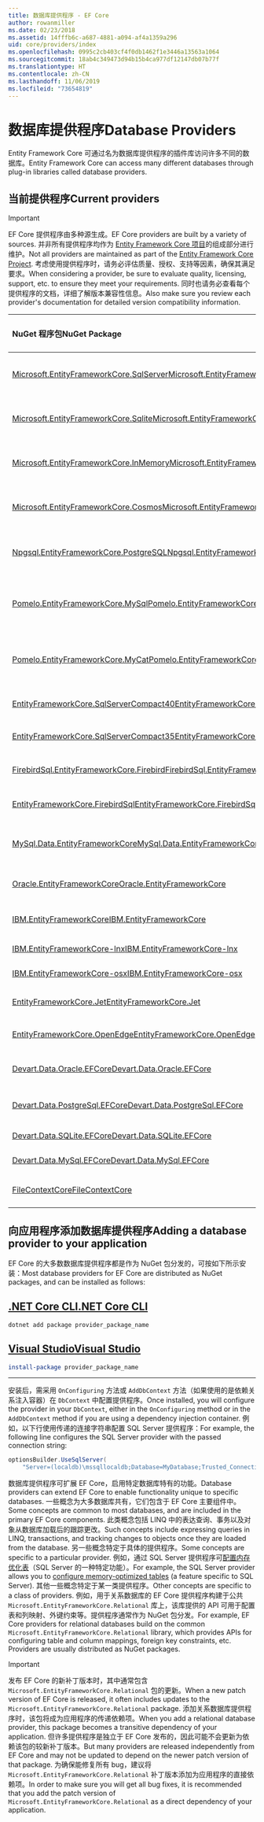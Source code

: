 ```yaml
---
title: 数据库提供程序 - EF Core
author: rowanmiller
ms.date: 02/23/2018
ms.assetid: 14fffb6c-a687-4881-a094-af4a1359a296
uid: core/providers/index
ms.openlocfilehash: 0995c2cb403cf4f0db1462f1e3446a13563a1064
ms.sourcegitcommit: 18ab4c349473d94b15b4ca977df12147db07b77f
ms.translationtype: HT
ms.contentlocale: zh-CN
ms.lasthandoff: 11/06/2019
ms.locfileid: "73654819"
---
```

# <a name="database-providers"></a><span data-ttu-id="1437b-102">数据库提供程序</span><span class="sxs-lookup"><span data-stu-id="1437b-102">Database Providers</span></span>

<span data-ttu-id="1437b-103">Entity Framework Core 可通过名为数据库提供程序的插件库访问许多不同的数据库。</span><span class="sxs-lookup"><span data-stu-id="1437b-103">Entity Framework Core can access many different databases through plug-in libraries called database providers.</span></span>

## <a name="current-providers"></a><span data-ttu-id="1437b-104">当前提供程序</span><span class="sxs-lookup"><span data-stu-id="1437b-104">Current providers</span></span>

> [!IMPORTANT]  
> <span data-ttu-id="1437b-105">EF Core 提供程序由多种源生成。</span><span class="sxs-lookup"><span data-stu-id="1437b-105">EF Core providers are built by a variety of sources.</span></span> <span data-ttu-id="1437b-106">并非所有提供程序均作为 [Entity Framework Core 项目](https://github.com/aspnet/EntityFrameworkCore)的组成部分进行维护。</span><span class="sxs-lookup"><span data-stu-id="1437b-106">Not all providers are maintained as part of the [Entity Framework Core Project](https://github.com/aspnet/EntityFrameworkCore).</span></span> <span data-ttu-id="1437b-107">考虑使用提供程序时，请务必评估质量、授权、支持等因素，确保其满足要求。</span><span class="sxs-lookup"><span data-stu-id="1437b-107">When considering a provider, be sure to evaluate quality, licensing, support, etc. to ensure they meet your requirements.</span></span> <span data-ttu-id="1437b-108">同时也请务必查看每个提供程序的文档，详细了解版本兼容性信息。</span><span class="sxs-lookup"><span data-stu-id="1437b-108">Also make sure you review each provider's documentation for detailed version compatibility information.</span></span>

| <span data-ttu-id="1437b-109">NuGet 程序包</span><span class="sxs-lookup"><span data-stu-id="1437b-109">NuGet Package</span></span>                                                                                                        | <span data-ttu-id="1437b-110">支持的数据库引擎</span><span class="sxs-lookup"><span data-stu-id="1437b-110">Supported database engines</span></span> | <span data-ttu-id="1437b-111">维护商/供应商</span><span class="sxs-lookup"><span data-stu-id="1437b-111">Maintainer / Vendor</span></span>                                                           | <span data-ttu-id="1437b-112">备注/要求</span><span class="sxs-lookup"><span data-stu-id="1437b-112">Notes / Requirements</span></span> | <span data-ttu-id="1437b-113">有用的链接</span><span class="sxs-lookup"><span data-stu-id="1437b-113">Useful links</span></span>                                                                                                                                                                                       |
|:---------------------------------------------------------------------------------------------------------------------|:---------------------------|:------------------------------------------------------------------------------|:---------------------|:---------------------------------------------------------------------------------------------------------------------------------------------------------------------------------------------------|
| [<span data-ttu-id="1437b-114">Microsoft.EntityFrameworkCore.SqlServer</span><span class="sxs-lookup"><span data-stu-id="1437b-114">Microsoft.EntityFrameworkCore.SqlServer</span></span>](https://www.nuget.org/packages/Microsoft.EntityFrameworkCore.SqlServer)    | <span data-ttu-id="1437b-115">SQL Server 2012 以上版本</span><span class="sxs-lookup"><span data-stu-id="1437b-115">SQL Server 2012 onwards</span></span>    | <span data-ttu-id="1437b-116">[EF Core 项目](https://github.com/aspnet/EntityFrameworkCore/) (Microsoft)</span><span class="sxs-lookup"><span data-stu-id="1437b-116">[EF Core Project](https://github.com/aspnet/EntityFrameworkCore/) (Microsoft)</span></span> |                      | [<span data-ttu-id="1437b-117">docs</span><span class="sxs-lookup"><span data-stu-id="1437b-117">docs</span></span>](xref:core/providers/sql-server/index)                                                                                                                                                       |
| [<span data-ttu-id="1437b-118">Microsoft.EntityFrameworkCore.Sqlite</span><span class="sxs-lookup"><span data-stu-id="1437b-118">Microsoft.EntityFrameworkCore.Sqlite</span></span>](https://www.nuget.org/packages/Microsoft.EntityFrameworkCore.Sqlite)          | <span data-ttu-id="1437b-119">SQLite 3.7 及以上版本</span><span class="sxs-lookup"><span data-stu-id="1437b-119">SQLite 3.7 onwards</span></span>         | <span data-ttu-id="1437b-120">[EF Core 项目](https://github.com/aspnet/EntityFrameworkCore/) (Microsoft)</span><span class="sxs-lookup"><span data-stu-id="1437b-120">[EF Core Project](https://github.com/aspnet/EntityFrameworkCore/) (Microsoft)</span></span> |                      | [<span data-ttu-id="1437b-121">docs</span><span class="sxs-lookup"><span data-stu-id="1437b-121">docs</span></span>](xref:core/providers/sqlite/index)                                                                                                                                                           |
| [<span data-ttu-id="1437b-122">Microsoft.EntityFrameworkCore.InMemory</span><span class="sxs-lookup"><span data-stu-id="1437b-122">Microsoft.EntityFrameworkCore.InMemory</span></span>](https://www.nuget.org/packages/Microsoft.EntityFrameworkCore.InMemory)      | <span data-ttu-id="1437b-123">EF Core 内存中数据库</span><span class="sxs-lookup"><span data-stu-id="1437b-123">EF Core in-memory database</span></span> | <span data-ttu-id="1437b-124">[EF Core 项目](https://github.com/aspnet/EntityFrameworkCore/) (Microsoft)</span><span class="sxs-lookup"><span data-stu-id="1437b-124">[EF Core Project](https://github.com/aspnet/EntityFrameworkCore/) (Microsoft)</span></span> | <span data-ttu-id="1437b-125">仅用于测试</span><span class="sxs-lookup"><span data-stu-id="1437b-125">For testing only</span></span>     | [<span data-ttu-id="1437b-126">docs</span><span class="sxs-lookup"><span data-stu-id="1437b-126">docs</span></span>](xref:core/providers/in-memory/index)                                                                                                                                                        |
| [<span data-ttu-id="1437b-127">Microsoft.EntityFrameworkCore.Cosmos</span><span class="sxs-lookup"><span data-stu-id="1437b-127">Microsoft.EntityFrameworkCore.Cosmos</span></span>](https://www.nuget.org/packages/Microsoft.EntityFrameworkCore.Cosmos)          | <span data-ttu-id="1437b-128">Azure Cosmos DB SQL API</span><span class="sxs-lookup"><span data-stu-id="1437b-128">Azure Cosmos DB SQL API</span></span>    | <span data-ttu-id="1437b-129">[EF Core 项目](https://github.com/aspnet/EntityFrameworkCore/) (Microsoft)</span><span class="sxs-lookup"><span data-stu-id="1437b-129">[EF Core Project](https://github.com/aspnet/EntityFrameworkCore/) (Microsoft)</span></span> |                      | [<span data-ttu-id="1437b-130">docs</span><span class="sxs-lookup"><span data-stu-id="1437b-130">docs</span></span>](xref:core/providers/cosmos/index)                                                                                                                                                           |
| [<span data-ttu-id="1437b-131">Npgsql.EntityFrameworkCore.PostgreSQL</span><span class="sxs-lookup"><span data-stu-id="1437b-131">Npgsql.EntityFrameworkCore.PostgreSQL</span></span>](https://www.nuget.org/packages/Npgsql.EntityFrameworkCore.PostgreSQL)        | <span data-ttu-id="1437b-132">postgresql</span><span class="sxs-lookup"><span data-stu-id="1437b-132">PostgreSQL</span></span>                 | [<span data-ttu-id="1437b-133">Npgsql 开发团队</span><span class="sxs-lookup"><span data-stu-id="1437b-133">Npgsql Development Team</span></span>](https://github.com/npgsql)                          |                      | [<span data-ttu-id="1437b-134">docs</span><span class="sxs-lookup"><span data-stu-id="1437b-134">docs</span></span>](https://www.npgsql.org/efcore/index.html)                                                                                                                                                   |
| [<span data-ttu-id="1437b-135">Pomelo.EntityFrameworkCore.MySql</span><span class="sxs-lookup"><span data-stu-id="1437b-135">Pomelo.EntityFrameworkCore.MySql</span></span>](https://www.nuget.org/packages/Pomelo.EntityFrameworkCore.MySql)                  | <span data-ttu-id="1437b-136">MySQL、MariaDB</span><span class="sxs-lookup"><span data-stu-id="1437b-136">MySQL, MariaDB</span></span>             | [<span data-ttu-id="1437b-137">Pomelo Foundation 项目</span><span class="sxs-lookup"><span data-stu-id="1437b-137">Pomelo Foundation Project</span></span>](https://github.com/PomeloFoundation)              |                      | [<span data-ttu-id="1437b-138">自述文件</span><span class="sxs-lookup"><span data-stu-id="1437b-138">readme</span></span>](https://github.com/PomeloFoundation/Pomelo.EntityFrameworkCore.MySql/blob/master/README.md)                                                                                               |
| [<span data-ttu-id="1437b-139">Pomelo.EntityFrameworkCore.MyCat</span><span class="sxs-lookup"><span data-stu-id="1437b-139">Pomelo.EntityFrameworkCore.MyCat</span></span>](https://www.nuget.org/packages/Pomelo.EntityFrameworkCore.MyCat)                  | <span data-ttu-id="1437b-140">MyCAT 服务器</span><span class="sxs-lookup"><span data-stu-id="1437b-140">MyCAT Server</span></span>               | [<span data-ttu-id="1437b-141">Pomelo Foundation 项目</span><span class="sxs-lookup"><span data-stu-id="1437b-141">Pomelo Foundation Project</span></span>](https://github.com/PomeloFoundation)              | <span data-ttu-id="1437b-142">仅预发行版</span><span class="sxs-lookup"><span data-stu-id="1437b-142">Prerelease only</span></span>      | [<span data-ttu-id="1437b-143">自述文件</span><span class="sxs-lookup"><span data-stu-id="1437b-143">readme</span></span>](https://github.com/PomeloFoundation/Pomelo.EntityFrameworkCore.MyCat/blob/master/README.md)                                                                                               |
| [<span data-ttu-id="1437b-144">EntityFrameworkCore.SqlServerCompact40</span><span class="sxs-lookup"><span data-stu-id="1437b-144">EntityFrameworkCore.SqlServerCompact40</span></span>](https://www.nuget.org/packages/EntityFrameworkCore.SqlServerCompact40)      | <span data-ttu-id="1437b-145">SQL Server Compact 4.0</span><span class="sxs-lookup"><span data-stu-id="1437b-145">SQL Server Compact 4.0</span></span>     | [<span data-ttu-id="1437b-146">Erik Ejlskov Jensen</span><span class="sxs-lookup"><span data-stu-id="1437b-146">Erik Ejlskov Jensen</span></span>](https://github.com/ErikEJ/)                             | <span data-ttu-id="1437b-147">.NET Framework</span><span class="sxs-lookup"><span data-stu-id="1437b-147">.NET Framework</span></span>       | [<span data-ttu-id="1437b-148">wiki</span><span class="sxs-lookup"><span data-stu-id="1437b-148">wiki</span></span>](https://github.com/ErikEJ/EntityFramework.SqlServerCompact/wiki/Using-EF-Core-with-SQL-Server-Compact-in-Traditional-.NET-Applications)                                                     |
| [<span data-ttu-id="1437b-149">EntityFrameworkCore.SqlServerCompact35</span><span class="sxs-lookup"><span data-stu-id="1437b-149">EntityFrameworkCore.SqlServerCompact35</span></span>](https://www.nuget.org/packages/EntityFrameworkCore.SqlServerCompact35)      | <span data-ttu-id="1437b-150">SQL Server Compact 3.5</span><span class="sxs-lookup"><span data-stu-id="1437b-150">SQL Server Compact 3.5</span></span>     | [<span data-ttu-id="1437b-151">Erik Ejlskov Jensen</span><span class="sxs-lookup"><span data-stu-id="1437b-151">Erik Ejlskov Jensen</span></span>](https://github.com/ErikEJ/)                             | <span data-ttu-id="1437b-152">.NET Framework</span><span class="sxs-lookup"><span data-stu-id="1437b-152">.NET Framework</span></span>       | [<span data-ttu-id="1437b-153">wiki</span><span class="sxs-lookup"><span data-stu-id="1437b-153">wiki</span></span>](https://github.com/ErikEJ/EntityFramework.SqlServerCompact/wiki/Using-EF-Core-with-SQL-Server-Compact-in-Traditional-.NET-Applications)                                                     |
| [<span data-ttu-id="1437b-154">FirebirdSql.EntityFrameworkCore.Firebird</span><span class="sxs-lookup"><span data-stu-id="1437b-154">FirebirdSql.EntityFrameworkCore.Firebird</span></span>](https://www.nuget.org/packages/FirebirdSql.EntityFrameworkCore.Firebird/) | <span data-ttu-id="1437b-155">Firebird 2.5 和 3.x</span><span class="sxs-lookup"><span data-stu-id="1437b-155">Firebird 2.5 and 3.x</span></span>       | [<span data-ttu-id="1437b-156">Jiří Činčura</span><span class="sxs-lookup"><span data-stu-id="1437b-156">Jiří Činčura</span></span>](https://github.com/cincuranet)                                 |                      | [<span data-ttu-id="1437b-157">docs</span><span class="sxs-lookup"><span data-stu-id="1437b-157">docs</span></span>](https://github.com/cincuranet/FirebirdSql.Data.FirebirdClient/blob/master/Provider/docs/entity-framework-core.md)                                                                           |
| [<span data-ttu-id="1437b-158">EntityFrameworkCore.FirebirdSql</span><span class="sxs-lookup"><span data-stu-id="1437b-158">EntityFrameworkCore.FirebirdSql</span></span>](https://www.nuget.org/packages/EntityFrameworkCore.FirebirdSql/)                   | <span data-ttu-id="1437b-159">Firebird 2.5 和 3.x</span><span class="sxs-lookup"><span data-stu-id="1437b-159">Firebird 2.5 and 3.x</span></span>       | [<span data-ttu-id="1437b-160">Rafael Almeida</span><span class="sxs-lookup"><span data-stu-id="1437b-160">Rafael Almeida</span></span>](https://github.com/ralmsdeveloper)                           |                      | [<span data-ttu-id="1437b-161">wiki</span><span class="sxs-lookup"><span data-stu-id="1437b-161">wiki</span></span>](https://github.com/ralmsdeveloper/EntityFrameworkCore.FirebirdSQL/wiki)                                                                                                                     |
| [<span data-ttu-id="1437b-162">MySql.Data.EntityFrameworkCore</span><span class="sxs-lookup"><span data-stu-id="1437b-162">MySql.Data.EntityFrameworkCore</span></span>](https://www.nuget.org/packages/MySql.Data.EntityFrameworkCore)                      | <span data-ttu-id="1437b-163">MySQL</span><span class="sxs-lookup"><span data-stu-id="1437b-163">MySQL</span></span>                      | <span data-ttu-id="1437b-164">[MySQL 项目](https://dev.mysql.com) (Oracle)</span><span class="sxs-lookup"><span data-stu-id="1437b-164">[MySQL project](https://dev.mysql.com) (Oracle)</span></span>                               |                      | [<span data-ttu-id="1437b-165">docs</span><span class="sxs-lookup"><span data-stu-id="1437b-165">docs</span></span>](https://dev.mysql.com/doc/connector-net/en/connector-net-entityframework-core.html)                                                                                                         |
| [<span data-ttu-id="1437b-166">Oracle.EntityFrameworkCore</span><span class="sxs-lookup"><span data-stu-id="1437b-166">Oracle.EntityFrameworkCore</span></span>](https://www.nuget.org/packages/Oracle.EntityFrameworkCore/)                             | <span data-ttu-id="1437b-167">Oracle DB 11.2 及更高版本</span><span class="sxs-lookup"><span data-stu-id="1437b-167">Oracle DB 11.2 onwards</span></span>     | [<span data-ttu-id="1437b-168">Oracle</span><span class="sxs-lookup"><span data-stu-id="1437b-168">Oracle</span></span>](https://www.oracle.com/technetwork/topics/dotnet/)                   | <span data-ttu-id="1437b-169">预发行</span><span class="sxs-lookup"><span data-stu-id="1437b-169">Prerelease</span></span>           | [<span data-ttu-id="1437b-170">网站</span><span class="sxs-lookup"><span data-stu-id="1437b-170">website</span></span>](https://www.oracle.com/technetwork/topics/dotnet/)                                                                                                                                       |
| [<span data-ttu-id="1437b-171">IBM.EntityFrameworkCore</span><span class="sxs-lookup"><span data-stu-id="1437b-171">IBM.EntityFrameworkCore</span></span>](https://www.nuget.org/packages/IBM.EntityFrameworkCore)                                    | <span data-ttu-id="1437b-172">Db2、Informix</span><span class="sxs-lookup"><span data-stu-id="1437b-172">Db2, Informix</span></span>              | [<span data-ttu-id="1437b-173">IBM</span><span class="sxs-lookup"><span data-stu-id="1437b-173">IBM</span></span>](https://ibm.com)                                                        | <span data-ttu-id="1437b-174">Windows 版本</span><span class="sxs-lookup"><span data-stu-id="1437b-174">Windows version</span></span>      | [<span data-ttu-id="1437b-175">博客</span><span class="sxs-lookup"><span data-stu-id="1437b-175">blog</span></span>](https://www.ibm.com/developerworks/community/blogs/96960515-2ea1-4391-8170-b0515d08e4da/entry/Creating_Entity_Data_Model_using_IBM_Data_Server_providers_for_Entity_Framework_Core?lang=en) |
| [<span data-ttu-id="1437b-176">IBM.EntityFrameworkCore-lnx</span><span class="sxs-lookup"><span data-stu-id="1437b-176">IBM.EntityFrameworkCore-lnx</span></span>](https://www.nuget.org/packages/IBM.EntityFrameworkCore-lnx)                            | <span data-ttu-id="1437b-177">Db2、Informix</span><span class="sxs-lookup"><span data-stu-id="1437b-177">Db2, Informix</span></span>              | [<span data-ttu-id="1437b-178">IBM</span><span class="sxs-lookup"><span data-stu-id="1437b-178">IBM</span></span>](https://ibm.com)                                                        | <span data-ttu-id="1437b-179">Linux 版本</span><span class="sxs-lookup"><span data-stu-id="1437b-179">Linux version</span></span>        | [<span data-ttu-id="1437b-180">博客</span><span class="sxs-lookup"><span data-stu-id="1437b-180">blog</span></span>](https://www.ibm.com/developerworks/community/blogs/96960515-2ea1-4391-8170-b0515d08e4da/entry/Creating_Entity_Data_Model_using_IBM_Data_Server_providers_for_Entity_Framework_Core?lang=en) |
| [<span data-ttu-id="1437b-181">IBM.EntityFrameworkCore-osx</span><span class="sxs-lookup"><span data-stu-id="1437b-181">IBM.EntityFrameworkCore-osx</span></span>](https://www.nuget.org/packages/IBM.EntityFrameworkCore-osx)                            | <span data-ttu-id="1437b-182">Db2、Informix</span><span class="sxs-lookup"><span data-stu-id="1437b-182">Db2, Informix</span></span>              | [<span data-ttu-id="1437b-183">IBM</span><span class="sxs-lookup"><span data-stu-id="1437b-183">IBM</span></span>](https://ibm.com)                                                        | <span data-ttu-id="1437b-184">macOS 版本</span><span class="sxs-lookup"><span data-stu-id="1437b-184">macOS version</span></span>        | [<span data-ttu-id="1437b-185">博客</span><span class="sxs-lookup"><span data-stu-id="1437b-185">blog</span></span>](https://www.ibm.com/developerworks/community/blogs/96960515-2ea1-4391-8170-b0515d08e4da/entry/Creating_Entity_Data_Model_using_IBM_Data_Server_providers_for_Entity_Framework_Core?lang=en) |
| [<span data-ttu-id="1437b-186">EntityFrameworkCore.Jet</span><span class="sxs-lookup"><span data-stu-id="1437b-186">EntityFrameworkCore.Jet</span></span>](https://www.nuget.org/packages/EntityFrameworkCore.Jet/)                                   | <span data-ttu-id="1437b-187">Microsoft Access 文件</span><span class="sxs-lookup"><span data-stu-id="1437b-187">Microsoft Access files</span></span>     | [<span data-ttu-id="1437b-188">Bubi</span><span class="sxs-lookup"><span data-stu-id="1437b-188">Bubi</span></span>](https://github.com/bubibubi)                                           | <span data-ttu-id="1437b-189">.NET Framework</span><span class="sxs-lookup"><span data-stu-id="1437b-189">.NET Framework</span></span>       | [<span data-ttu-id="1437b-190">自述文件</span><span class="sxs-lookup"><span data-stu-id="1437b-190">readme</span></span>](https://github.com/bubibubi/EntityFrameworkCore.Jet/blob/master/docs/README.md)                                                                                                           |
| [<span data-ttu-id="1437b-191">EntityFrameworkCore.OpenEdge</span><span class="sxs-lookup"><span data-stu-id="1437b-191">EntityFrameworkCore.OpenEdge</span></span>](https://www.nuget.org/packages/EntityFrameworkCore.OpenEdge/)                         | <span data-ttu-id="1437b-192">Progress OpenEdge</span><span class="sxs-lookup"><span data-stu-id="1437b-192">Progress OpenEdge</span></span>          | [<span data-ttu-id="1437b-193">Alex Wiese</span><span class="sxs-lookup"><span data-stu-id="1437b-193">Alex Wiese</span></span>](https://github.com/alexwiese)                                    |                      | [<span data-ttu-id="1437b-194">自述文件</span><span class="sxs-lookup"><span data-stu-id="1437b-194">readme</span></span>](https://github.com/alexwiese/EntityFrameworkCore.OpenEdge/blob/master/README.md)                                                                                                          |
| [<span data-ttu-id="1437b-195">Devart.Data.Oracle.EFCore</span><span class="sxs-lookup"><span data-stu-id="1437b-195">Devart.Data.Oracle.EFCore</span></span>](https://www.nuget.org/packages/Devart.Data.Oracle.EFCore/)                               | <span data-ttu-id="1437b-196">Oracle DB 9.2.0.4 及更高版本</span><span class="sxs-lookup"><span data-stu-id="1437b-196">Oracle DB 9.2.0.4 onwards</span></span>  | [<span data-ttu-id="1437b-197">DevArt</span><span class="sxs-lookup"><span data-stu-id="1437b-197">DevArt</span></span>](https://www.devart.com/)                                             | <span data-ttu-id="1437b-198">已付</span><span class="sxs-lookup"><span data-stu-id="1437b-198">Paid</span></span>                 | [<span data-ttu-id="1437b-199">docs</span><span class="sxs-lookup"><span data-stu-id="1437b-199">docs</span></span>](https://www.devart.com/dotconnect/oracle/docs/)                                                                                                                                             |
| [<span data-ttu-id="1437b-200">Devart.Data.PostgreSql.EFCore</span><span class="sxs-lookup"><span data-stu-id="1437b-200">Devart.Data.PostgreSql.EFCore</span></span>](https://www.nuget.org/packages/Devart.Data.PostgreSql.EFCore/)                       | <span data-ttu-id="1437b-201">PostgreSQL 8.0 及以上版本</span><span class="sxs-lookup"><span data-stu-id="1437b-201">PostgreSQL 8.0 onwards</span></span>     | [<span data-ttu-id="1437b-202">DevArt</span><span class="sxs-lookup"><span data-stu-id="1437b-202">DevArt</span></span>](https://www.devart.com/)                                             | <span data-ttu-id="1437b-203">已付</span><span class="sxs-lookup"><span data-stu-id="1437b-203">Paid</span></span>                 | [<span data-ttu-id="1437b-204">docs</span><span class="sxs-lookup"><span data-stu-id="1437b-204">docs</span></span>](https://www.devart.com/dotconnect/postgresql/docs/)                                                                                                                                         |
| [<span data-ttu-id="1437b-205">Devart.Data.SQLite.EFCore</span><span class="sxs-lookup"><span data-stu-id="1437b-205">Devart.Data.SQLite.EFCore</span></span>](https://www.nuget.org/packages/Devart.Data.SQLite.EFCore/)                               | <span data-ttu-id="1437b-206">SQLite 3 及以上版本</span><span class="sxs-lookup"><span data-stu-id="1437b-206">SQLite 3 onwards</span></span>           | [<span data-ttu-id="1437b-207">DevArt</span><span class="sxs-lookup"><span data-stu-id="1437b-207">DevArt</span></span>](https://www.devart.com/)                                             | <span data-ttu-id="1437b-208">已付</span><span class="sxs-lookup"><span data-stu-id="1437b-208">Paid</span></span>                 | [<span data-ttu-id="1437b-209">docs</span><span class="sxs-lookup"><span data-stu-id="1437b-209">docs</span></span>](https://www.devart.com/dotconnect/sqlite/docs/)                                                                                                                                             |
| [<span data-ttu-id="1437b-210">Devart.Data.MySql.EFCore</span><span class="sxs-lookup"><span data-stu-id="1437b-210">Devart.Data.MySql.EFCore</span></span>](https://www.nuget.org/packages/Devart.Data.MySql.EFCore/)                                 | <span data-ttu-id="1437b-211">MySQL 5 及以上版本</span><span class="sxs-lookup"><span data-stu-id="1437b-211">MySQL 5 onwards</span></span>            | [<span data-ttu-id="1437b-212">DevArt</span><span class="sxs-lookup"><span data-stu-id="1437b-212">DevArt</span></span>](https://www.devart.com/)                                             | <span data-ttu-id="1437b-213">已付</span><span class="sxs-lookup"><span data-stu-id="1437b-213">Paid</span></span>                 | [<span data-ttu-id="1437b-214">docs</span><span class="sxs-lookup"><span data-stu-id="1437b-214">docs</span></span>](https://www.devart.com/dotconnect/mysql/docs/)                                                                                                                                              |
| [<span data-ttu-id="1437b-215">FileContextCore</span><span class="sxs-lookup"><span data-stu-id="1437b-215">FileContextCore</span></span>](https://www.nuget.org/packages/FileContextCore/)                                 | <span data-ttu-id="1437b-216">在文件中存储数据</span><span class="sxs-lookup"><span data-stu-id="1437b-216">Stores data in files</span></span>            | [<span data-ttu-id="1437b-217">Morris Janatzek</span><span class="sxs-lookup"><span data-stu-id="1437b-217">Morris Janatzek</span></span>](https://github.com/morrisjdev)                                             | <span data-ttu-id="1437b-218">用于开发</span><span class="sxs-lookup"><span data-stu-id="1437b-218">For development purposes</span></span>                 | [<span data-ttu-id="1437b-219">自述文件</span><span class="sxs-lookup"><span data-stu-id="1437b-219">readme</span></span>](https://github.com/morrisjdev/FileContextCore/blob/master/README.md)                                                                                                                                              |

## <a name="adding-a-database-provider-to-your-application"></a><span data-ttu-id="1437b-220">向应用程序添加数据库提供程序</span><span class="sxs-lookup"><span data-stu-id="1437b-220">Adding a database provider to your application</span></span>

<span data-ttu-id="1437b-221">EF Core 的大多数数据库提供程序都是作为 NuGet 包分发的，可按如下所示安装：</span><span class="sxs-lookup"><span data-stu-id="1437b-221">Most database providers for EF Core are distributed as NuGet packages, and can be installed as follows:</span></span>

## <a name="net-core-clitabdotnet-core-cli"></a>[<span data-ttu-id="1437b-222">.NET Core CLI</span><span class="sxs-lookup"><span data-stu-id="1437b-222">.NET Core CLI</span></span>](#tab/dotnet-core-cli)

``` console
dotnet add package provider_package_name
```

## <a name="visual-studiotabvs"></a>[<span data-ttu-id="1437b-223">Visual Studio</span><span class="sxs-lookup"><span data-stu-id="1437b-223">Visual Studio</span></span>](#tab/vs)

``` powershell
install-package provider_package_name
```

***

<span data-ttu-id="1437b-224">安装后，需采用 `OnConfiguring` 方法或 `AddDbContext` 方法（如果使用的是依赖关系注入容器）在 `DbContext` 中配置提供程序。</span><span class="sxs-lookup"><span data-stu-id="1437b-224">Once installed, you will configure the provider in your `DbContext`, either in the `OnConfiguring` method or in the `AddDbContext` method if you are using a dependency injection container.</span></span>
<span data-ttu-id="1437b-225">例如，以下行使用传递的连接字符串配置 SQL Server 提供程序：</span><span class="sxs-lookup"><span data-stu-id="1437b-225">For example, the following line configures the SQL Server provider with the passed connection string:</span></span>

``` csharp
optionsBuilder.UseSqlServer(
    "Server=(localdb)\mssqllocaldb;Database=MyDatabase;Trusted_Connection=True;");
```  

<span data-ttu-id="1437b-226">数据库提供程序可扩展 EF Core，启用特定数据库特有的功能。</span><span class="sxs-lookup"><span data-stu-id="1437b-226">Database providers can extend EF Core to enable functionality unique to specific databases.</span></span>
<span data-ttu-id="1437b-227">一些概念为大多数据库共有，它们包含于 EF Core 主要组件中。</span><span class="sxs-lookup"><span data-stu-id="1437b-227">Some concepts are common to most databases, and are included in the primary EF Core components.</span></span>
<span data-ttu-id="1437b-228">此类概念包括 LINQ 中的表达查询、事务以及对象从数据库加载后的跟踪更改。</span><span class="sxs-lookup"><span data-stu-id="1437b-228">Such concepts include expressing queries in LINQ, transactions, and tracking changes to objects once they are loaded from the database.</span></span>
<span data-ttu-id="1437b-229">另一些概念特定于具体的提供程序。</span><span class="sxs-lookup"><span data-stu-id="1437b-229">Some concepts are specific to a particular provider.</span></span>
<span data-ttu-id="1437b-230">例如，通过 SQL Server 提供程序可[配置内存优化表](xref:core/providers/sql-server/memory-optimized-tables)（SQL Server 的一种特定功能）。</span><span class="sxs-lookup"><span data-stu-id="1437b-230">For example, the SQL Server provider allows you to [configure memory-optimized tables](xref:core/providers/sql-server/memory-optimized-tables) (a feature specific to SQL Server).</span></span>
<span data-ttu-id="1437b-231">其他一些概念特定于某一类提供程序。</span><span class="sxs-lookup"><span data-stu-id="1437b-231">Other concepts are specific to a class of providers.</span></span>
<span data-ttu-id="1437b-232">例如，用于关系数据库的 EF Core 提供程序构建于公共 `Microsoft.EntityFrameworkCore.Relational` 库上，该库提供的 API 可用于配置表和列映射、外键约束等。提供程序通常作为 NuGet 包分发。</span><span class="sxs-lookup"><span data-stu-id="1437b-232">For example, EF Core providers for relational databases build on the common `Microsoft.EntityFrameworkCore.Relational` library, which provides APIs for configuring table and column mappings, foreign key constraints, etc. Providers are usually distributed as NuGet packages.</span></span>

> [!IMPORTANT]  
> <span data-ttu-id="1437b-233">发布 EF Core 的新补丁版本时，其中通常包含 `Microsoft.EntityFrameworkCore.Relational` 包的更新。</span><span class="sxs-lookup"><span data-stu-id="1437b-233">When a new patch version of EF Core is released, it often includes updates to the `Microsoft.EntityFrameworkCore.Relational` package.</span></span>
> <span data-ttu-id="1437b-234">添加关系数据库提供程序时，该包将成为应用程序的传递依赖项。</span><span class="sxs-lookup"><span data-stu-id="1437b-234">When you add a relational database provider, this package becomes a transitive dependency of your application.</span></span>
> <span data-ttu-id="1437b-235">但许多提供程序是独立于 EF Core 发布的，因此可能不会更新为依赖该包的较新补丁版本。</span><span class="sxs-lookup"><span data-stu-id="1437b-235">But many providers are released independently from EF Core and may not be updated to depend on the newer patch version of that package.</span></span>
> <span data-ttu-id="1437b-236">为确保能修复所有 bug，建议将 `Microsoft.EntityFrameworkCore.Relational` 补丁版本添加为应用程序的直接依赖项。</span><span class="sxs-lookup"><span data-stu-id="1437b-236">In order to make sure you will get all bug fixes, it is recommended that you add the patch version of `Microsoft.EntityFrameworkCore.Relational` as a direct dependency of your application.</span></span>
